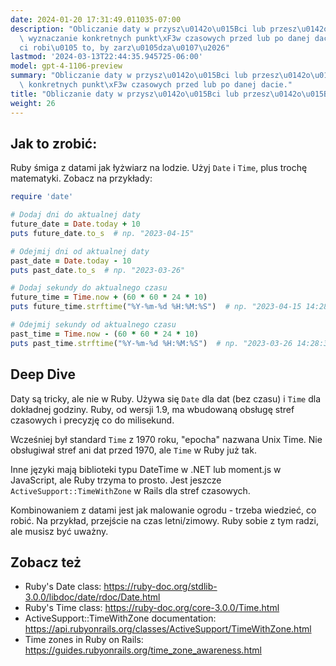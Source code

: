 ```yaml
---
date: 2024-01-20 17:31:49.011035-07:00
description: "Obliczanie daty w przysz\u0142o\u015Bci lub przesz\u0142o\u015Bci to\
  \ wyznaczanie konkretnych punkt\xF3w czasowych przed lub po danej dacie. Programi\u015B\
  ci robi\u0105 to, by zarz\u0105dza\u0107\u2026"
lastmod: '2024-03-13T22:44:35.945725-06:00'
model: gpt-4-1106-preview
summary: "Obliczanie daty w przysz\u0142o\u015Bci lub przesz\u0142o\u015Bci to wyznaczanie\
  \ konkretnych punkt\xF3w czasowych przed lub po danej dacie."
title: "Obliczanie daty w przysz\u0142o\u015Bci lub przesz\u0142o\u015Bci"
weight: 26
---
```


## Jak to zrobić:
Ruby śmiga z datami jak łyżwiarz na lodzie. Użyj `Date` i `Time`, plus trochę matematyki. Zobacz na przykłady:

```Ruby
require 'date'

# Dodaj dni do aktualnej daty
future_date = Date.today + 10
puts future_date.to_s  # np. "2023-04-15"

# Odejmij dni od aktualnej daty
past_date = Date.today - 10
puts past_date.to_s  # np. "2023-03-26"

# Dodaj sekundy do aktualnego czasu
future_time = Time.now + (60 * 60 * 24 * 10)
puts future_time.strftime("%Y-%m-%d %H:%M:%S")  # np. "2023-04-15 14:28:36"

# Odejmij sekundy od aktualnego czasu
past_time = Time.now - (60 * 60 * 24 * 10)
puts past_time.strftime("%Y-%m-%d %H:%M:%S")  # np. "2023-03-26 14:28:36"
```

## Deep Dive
Daty są tricky, ale nie w Ruby. Używa się `Date` dla dat (bez czasu) i `Time` dla dokładnej godziny. Ruby, od wersji 1.9, ma wbudowaną obsługę stref czasowych i precyzję co do milisekund.

Wcześniej był standard `Time` z 1970 roku, "epocha" nazwana Unix Time. Nie obsługiwał stref ani dat przed 1970, ale `Time` w Ruby już tak.

Inne języki mają biblioteki typu DateTime w .NET lub moment.js w JavaScript, ale Ruby trzyma to prosto. Jest jeszcze `ActiveSupport::TimeWithZone` w Rails dla stref czasowych.

Kombinowaniem z datami jest jak malowanie ogrodu - trzeba wiedzieć, co robić. Na przykład, przejście na czas letni/zimowy. Ruby sobie z tym radzi, ale musisz być uważny.

## Zobacz też
- Ruby's Date class: https://ruby-doc.org/stdlib-3.0.0/libdoc/date/rdoc/Date.html
- Ruby's Time class: https://ruby-doc.org/core-3.0.0/Time.html
- ActiveSupport::TimeWithZone documentation: https://api.rubyonrails.org/classes/ActiveSupport/TimeWithZone.html
- Time zones in Ruby on Rails: https://guides.rubyonrails.org/time_zone_awareness.html
